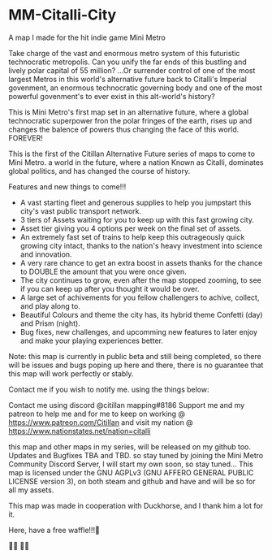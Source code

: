 # MM-Citalli-City
A map I made for the hit indie game Mini Metro

Take charge of the vast and enormous metro system of this futuristic technocratic metropolis. Can you unify the far ends of this bustling and lively polar capital of 55 million?
...Or surrender control of one of the most largest Metros in this world's alternative future back to Citalli's Imperial govenment, an enormous technocratic governing body and one of the most powerful govenment's to ever exist in this alt-world's history?



This is Mini Metro's first map set in an alternative future, where a global technocratic superpower fron the polar fringes of the earth, rises up and changes the balence of powers thus changing the face of this world. FOREVER!

This is the first of the Citillan Alternative Future series of maps to come to Mini Metro. a world in the future, where a nation Known as Citalli, dominates global politics, and has changed the course of history.



Features and new things to come!!!

* A vast starting fleet and generous supplies to help you jumpstart this city's vast public transport network.
* 3 tiers of Assets waiting for you to keep up with this fast growing city.
* Asset tier giving you 4 options per week on the final set of assets.
* An extremely fast set of trains to help keep this outrageously quick growing city intact, thanks to the nation's heavy investment into science and innovation.
* A very rare chance to get an extra boost in assets thanks for the chance to DOUBLE the amount that you were once given.
* The city continues to grow, even after the map stopped zooming, to see if you can keep up after you thought it would be over.
* A large set of achivements for you fellow challengers to achive, collect, and play along to.
* Beautiful Colours and theme the city has, its hybrid theme Confetti (day) and Prism (night).
* Bug fixes, new challenges, and upcomming new features to later enjoy and make your playing experiences better.

Note: this map is currently in public beta and still being completed, so there will be issues and bugs poping up here and there, there is no guarantee that this map will work perfectly or stably.



Contact me if you wish to notify me. using the things below:

Contact me using discord @citillan mapping#8186
Support me and my patreon to help me and for me to keep on working @ https://www.patreon.com/Citillan
and visit my nation @ https://www.nationstates.net/nation=citalli

this map and other maps in my series, will be released on my github too.
Updates and Bugfixes TBA and TBD. so stay tuned by joining the Mini Metro Community Discord Server, I will start my own soon, so stay tuned...
This map is licensed under the GNU AGPLv3 (GNU AFFERO GENERAL PUBLIC LICENSE version 3), on both steam and github and have and will be so for all my assets.

This map was made in cooperation with Duckhorse, and I thank him a lot for it.

Here, have a free waffle!!!🧇

 🧇🧇
 🧇🧇
